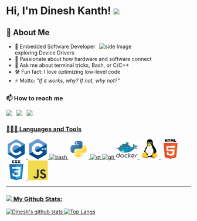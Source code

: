 
# Hi, I'm Dinesh Kanth!  <img src="https://github.com/sciencepal/sciencepal/blob/master/assets/Hi.gif" width="29px">
  <!-- ![](https://komarev.com/ghpvc/?username=dinesh-kanth-98&label=Profile%20Visits&color=blue&style=for-the-badge) -->
  
## 🚀 About Me

<img src="https://github.com/sciencepal/sciencepal/blob/master/assets/life_balance.gif" alt="side Image" align="right" width="250" height="auto" />

- 🔧 Embedded Software Developer exploring Device Drivers  
- 🌱 Passionate about how hardware and software connect  
- 💬 Ask me about terminal tricks, Bash, or C/C++  
- 🛠️ Fun fact: I love optimizing low-level code  
- ⚡ Motto: *"If it works, why? If not, why not?"*  


### 📫 How to reach me
  
  <!-- [<img src="https://img.icons8.com/color/48/000000/twitter.png" width="3.5%"/>](https://twitter.com/sciencepal)  &nbsp;  [<img src="https://img.icons8.com/fluent/48/000000/facebook-new.png" width="3.5%"/>](https://www.facebook.com/aditya.pal23/)  &nbsp; -->
  [<img src="https://img.icons8.com/color/48/000000/linkedin.png" width="3.5%"/>](https://www.linkedin.com/in/dinesh-kanth-ch/)  &nbsp; [<img src="https://img.icons8.com/fluent/48/000000/instagram-new.png" width="3.5%"/>](https://www.instagram.com/dinesh_kanth_/)  &nbsp; <a href="mailto:chdinesh9948@gmail.com"> <img src="https://img.icons8.com/fluent/48/000000/gmail.png" width="3.5%"/>
  
### 👨🏻‍💻 Languages and Tools

<p align="left">
  <img src="https://raw.githubusercontent.com/devicons/devicon/master/icons/c/c-original.svg" alt="c" width="55" height="55"/>
  <img src="https://raw.githubusercontent.com/devicons/devicon/master/icons/cplusplus/cplusplus-original.svg" alt="cplusplus" width="55" height="55"/>
  <img src="https://www.vectorlogo.zone/logos/gnu_bash/gnu_bash-icon.svg" alt="bash" width="55" height="55"/>
  <img src="https://raw.githubusercontent.com/devicons/devicon/master/icons/python/python-original.svg" alt="python" width="55" height="55"/>
  <img src="https://upload.wikimedia.org/wikipedia/commons/0/0b/Qt_logo_2016.svg" alt="qt" width="55" height="55"/>
  <img src="https://www.vectorlogo.zone/logos/git-scm/git-scm-icon.svg" alt="git" width="55" height="55"/> 
  <img src="https://raw.githubusercontent.com/devicons/devicon/master/icons/docker/docker-original-wordmark.svg" alt="docker" width="60" height="50"/>
  <img src="https://raw.githubusercontent.com/devicons/devicon/master/icons/linux/linux-original.svg" alt="linux" width="55" height="55"/>
  <img src="https://raw.githubusercontent.com/devicons/devicon/master/icons/html5/html5-original-wordmark.svg" alt="html5" width="55" height="55"/>
  <img src="https://raw.githubusercontent.com/devicons/devicon/master/icons/css3/css3-original-wordmark.svg" alt="css3" width="55" height="55"/>
  <img src="https://raw.githubusercontent.com/devicons/devicon/master/icons/javascript/javascript-original.svg" alt="javascript" width="55" height="55"/>
</p>

---

### <img src='https://media1.giphy.com/media/du3J3cXyzhj75IOgvA/giphy.gif?cid=ecf05e47x2g034i9pzwtzzsd3xgg2w9nr94t4tflbbgo3008&rid=giphy.gif' width='25' /> My Github Stats:
  
![Dinesh's github stats](https://github-readme-stats.vercel.app/api/top-langs/?username=dinesh-kanth-98&&hide=batchfile&title_color=ffc857&text_color=daf7dc&bg_color=151515&langs_count=4)
![Top Langs](https://github-readme-stats.vercel.app/api?username=dinesh-kanth-98&show_icons=true&title_color=ffc857&icon_color=8ac926&text_color=daf7dc&bg_color=151515&hide=issues,prs,contribs&count_private=true)

<!-- &include_all_commits=true -->

<!-- ![Top Langs](https://github-readme-streak-stats.herokuapp.com/?user=dinesh-kanth-98&show_icons=true&title_color=ffc857&icon_color=8ac926&text_color=daf7dc&bg_color=151515&)

![GitHub Streak](https://github-readme-streak-stats.herokuapp.com/?user=dinesh-kanth-98&theme=default&title_color=ffc857&icon_color=8ac926&text_color=daf7dc&background=151515) -->
